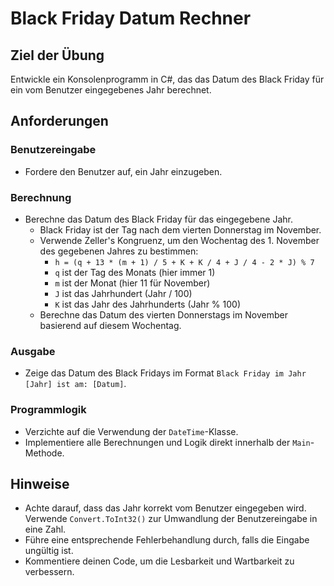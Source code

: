 # Black Friday Datum Rechner

## Ziel der Übung

Entwickle ein Konsolenprogramm in C#, das das Datum des Black Friday für ein vom Benutzer eingegebenes Jahr berechnet.

## Anforderungen

### Benutzereingabe

- Fordere den Benutzer auf, ein Jahr einzugeben.

### Berechnung

- Berechne das Datum des Black Friday für das eingegebene Jahr.
  - Black Friday ist der Tag nach dem vierten Donnerstag im November.
  - Verwende Zeller's Kongruenz, um den Wochentag des 1. November des gegebenen Jahres zu bestimmen:
    - `h = (q + 13 * (m + 1) / 5 + K + K / 4 + J / 4 - 2 * J) % 7`
    - `q` ist der Tag des Monats (hier immer 1)
    - `m` ist der Monat (hier 11 für November)
    - `J` ist das Jahrhundert (Jahr / 100)
    - `K` ist das Jahr des Jahrhunderts (Jahr % 100)
  - Berechne das Datum des vierten Donnerstags im November basierend auf diesem Wochentag.

### Ausgabe

- Zeige das Datum des Black Fridays im Format `Black Friday im Jahr [Jahr] ist am: [Datum]`.

### Programmlogik

- Verzichte auf die Verwendung der `DateTime`-Klasse.
- Implementiere alle Berechnungen und Logik direkt innerhalb der `Main`-Methode.

## Hinweise

- Achte darauf, dass das Jahr korrekt vom Benutzer eingegeben wird. Verwende `Convert.ToInt32()` zur Umwandlung der Benutzereingabe in eine Zahl.
- Führe eine entsprechende Fehlerbehandlung durch, falls die Eingabe ungültig ist.
- Kommentiere deinen Code, um die Lesbarkeit und Wartbarkeit zu verbessern.
